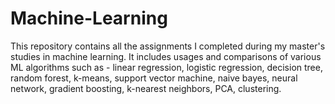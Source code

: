 # Machine-Learning
This repository contains all the assignments I completed during my master's studies in machine learning. It includes usages and comparisons of various ML algorithms such as - linear regression, logistic regression, decision tree, random forest, k-means, support vector machine, naive bayes, neural network, gradient boosting, k-nearest neighbors, PCA, clustering.
